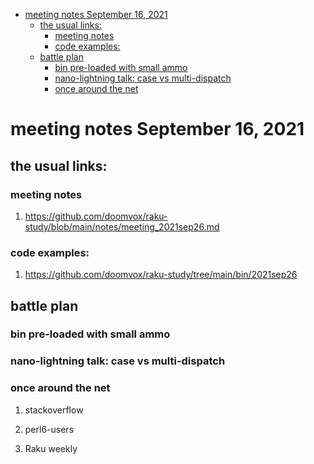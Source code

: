 - [meeting notes September 16, 2021](#org8b386c7)
  - [the usual links:](#org33dc05a)
    - [meeting notes](#orgf0408ce)
    - [code examples:](#orgb484c63)
  - [battle plan](#org91e9fc6)
    - [bin pre-loaded with small ammo](#orgbc8d20d)
    - [nano-lightning talk: case vs multi-dispatch](#orgca40200)
    - [once around the net](#org210da3f)


<a id="org8b386c7"></a>

# meeting notes September 16, 2021


<a id="org33dc05a"></a>

## the usual links:


<a id="orgf0408ce"></a>

### meeting notes

1.  <https://github.com/doomvox/raku-study/blob/main/notes/meeting_2021sep26.md>


<a id="orgb484c63"></a>

### code examples:

1.  <https://github.com/doomvox/raku-study/tree/main/bin/2021sep26>


<a id="org91e9fc6"></a>

## battle plan


<a id="orgbc8d20d"></a>

### bin pre-loaded with small ammo


<a id="orgca40200"></a>

### nano-lightning talk: case vs multi-dispatch


<a id="org210da3f"></a>

### once around the net

1.  stackoverflow

2.  perl6-users

3.  Raku weekly
